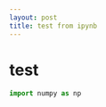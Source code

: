 ```yaml
---
layout: post
title: test from ipynb
---
```

# test

```python
import numpy as np
```


```python

```
